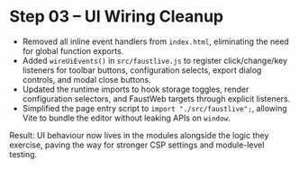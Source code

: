 # Step 03 – UI Wiring Cleanup

- Removed all inline event handlers from `index.html`, eliminating the need for global function exports.
- Added `wireUiEvents()` in `src/faustlive.js` to register click/change/key listeners for toolbar buttons, configuration selects, export dialog controls, and modal close buttons.
- Updated the runtime imports to hook storage toggles, render configuration selectors, and FaustWeb targets through explicit listeners.
- Simplified the page entry script to `import "./src/faustlive";`, allowing Vite to bundle the editor without leaking APIs on `window`.

Result: UI behaviour now lives in the modules alongside the logic they exercise, paving the way for stronger CSP settings and module-level testing.
